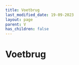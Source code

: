 ```yaml
---
title: Voetbrug
last_modified_date: 19-09-2023
layout: page
parent: V
has_children: false
---
```


Voetbrug
========

